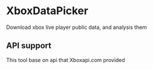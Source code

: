 # XboxDataPicker
Download xbox live player public data, and analysis them

## API support
This tool base on api that Xboxapi.com provided

